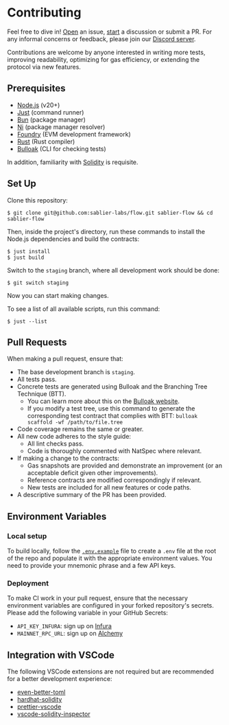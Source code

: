 <!-- If you modify this file, remember to update it in the other EVM repos, too! -->

# Contributing

Feel free to dive in! [Open](../../issues/new) an issue, [start](../../discussions/new) a discussion or submit a PR. For
any informal concerns or feedback, please join our [Discord server](https://discord.gg/bSwRCwWRsT).

Contributions are welcome by anyone interested in writing more tests, improving readability, optimizing for gas
efficiency, or extending the protocol via new features.

## Prerequisites

- [Node.js](https://nodejs.org) (v20+)
- [Just](https://github.com/casey/just) (command runner)
- [Bun](https://bun.sh) (package manager)
- [Ni](https://github.com/antfu-collective/ni) (package manager resolver)
- [Foundry](https://github.com/foundry-rs/foundry) (EVM development framework)
- [Rust](https://rust-lang.org/tools/install) (Rust compiler)
- [Bulloak](https://bulloak.dev) (CLI for checking tests)

In addition, familiarity with [Solidity](https://soliditylang.org) is requisite.

## Set Up

Clone this repository:

```shell
$ git clone git@github.com:sablier-labs/flow.git sablier-flow && cd sablier-flow
```

Then, inside the project's directory, run these commands to install the Node.js dependencies and build the contracts:

```shell
$ just install
$ just build
```

Switch to the `staging` branch, where all development work should be done:

```shell
$ git switch staging
```

Now you can start making changes.

To see a list of all available scripts, run this command:

```shell
$ just --list
```

## Pull Requests

When making a pull request, ensure that:

- The base development branch is `staging`.
- All tests pass.
- Concrete tests are generated using Bulloak and the Branching Tree Technique (BTT).
  - You can learn more about this on the [Bulloak website](https://bulloak.dev).
  - If you modify a test tree, use this command to generate the corresponding test contract that complies with BTT:
    `bulloak scaffold -wf /path/to/file.tree`
- Code coverage remains the same or greater.
- All new code adheres to the style guide:
  - All lint checks pass.
  - Code is thoroughly commented with NatSpec where relevant.
- If making a change to the contracts:
  - Gas snapshots are provided and demonstrate an improvement (or an acceptable deficit given other improvements).
  - Reference contracts are modified correspondingly if relevant.
  - New tests are included for all new features or code paths.
- A descriptive summary of the PR has been provided.

## Environment Variables

### Local setup

To build locally, follow the [`.env.example`](./.env.example) file to create a `.env` file at the root of the repo and
populate it with the appropriate environment values. You need to provide your mnemonic phrase and a few API keys.

### Deployment

To make CI work in your pull request, ensure that the necessary environment variables are configured in your forked
repository's secrets. Please add the following variable in your GitHub Secrets:

- `API_KEY_INFURA`: sign up on [Infura](https://infura.io/)
- `MAINNET_RPC_URL`: sign up on [Alchemy](https://alchemy.com/)

## Integration with VSCode

The following VSCode extensions are not required but are recommended for a better development experience:

- [even-better-toml](https://marketplace.visualstudio.com/items?itemName=tamasfe.even-better-toml)
- [hardhat-solidity](https://marketplace.visualstudio.com/items?itemName=NomicFoundation.hardhat-solidity)
- [prettier-vscode](https://marketplace.visualstudio.com/items?itemName=esbenp.prettier-vscode)
- [vscode-solidity-inspector](https://marketplace.visualstudio.com/items?itemName=PraneshASP.vscode-solidity-inspector)
